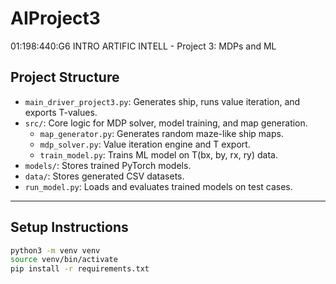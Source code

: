 # AIProject3
01:198:440:G6 INTRO ARTIFIC INTELL - Project 3: MDPs and ML

## Project Structure
- `main_driver_project3.py`: Generates ship, runs value iteration, and exports T-values.
- `src/`: Core logic for MDP solver, model training, and map generation.
  - `map_generator.py`: Generates random maze-like ship maps.
  - `mdp_solver.py`: Value iteration engine and T export.
  - `train_model.py`: Trains ML model on T(bx, by, rx, ry) data.
- `models/`: Stores trained PyTorch models.
- `data/`: Stores generated CSV datasets.
- `run_model.py`: Loads and evaluates trained models on test cases.

---

## Setup Instructions

```bash
python3 -m venv venv
source venv/bin/activate
pip install -r requirements.txt
